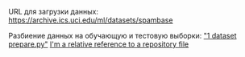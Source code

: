 URL для загрузки данных: https://archive.ics.uci.edu/ml/datasets/spambase

Разбиение данных на обучающую и тестовую выборки: ["1 dataset prepare.py"](1_dataset_prepare.py)
[I'm a relative reference to a repository file](README.md)
